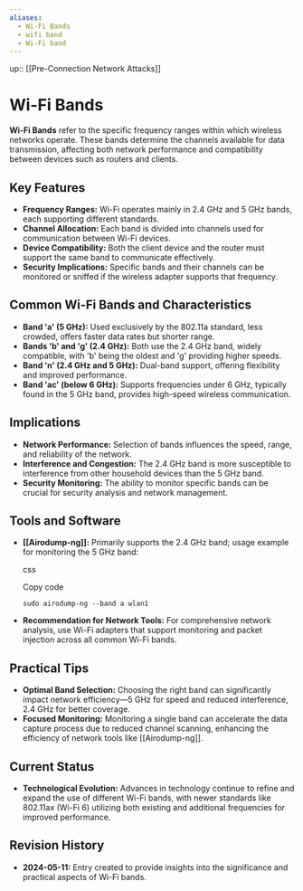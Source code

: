 ```yaml
---
aliases:
  - Wi-Fi Bands
  - wifi band
  - Wi-Fi band
---
```

up:: [[Pre-Connection Network Attacks]]
# Wi-Fi Bands

**Wi-Fi Bands** refer to the specific frequency ranges within which wireless networks operate. These bands determine the channels available for data transmission, affecting both network performance and compatibility between devices such as routers and clients.

## Key Features

- **Frequency Ranges:** Wi-Fi operates mainly in 2.4 GHz and 5 GHz bands, each supporting different standards.
- **Channel Allocation:** Each band is divided into channels used for communication between Wi-Fi devices.
- **Device Compatibility:** Both the client device and the router must support the same band to communicate effectively.
- **Security Implications:** Specific bands and their channels can be monitored or sniffed if the wireless adapter supports that frequency.

## Common Wi-Fi Bands and Characteristics

- **Band 'a' (5 GHz):** Used exclusively by the 802.11a standard, less crowded, offers faster data rates but shorter range.
- **Bands 'b' and 'g' (2.4 GHz):** Both use the 2.4 GHz band, widely compatible, with 'b' being the oldest and 'g' providing higher speeds.
- **Band 'n' (2.4 GHz and 5 GHz):** Dual-band support, offering flexibility and improved performance.
- **Band 'ac' (below 6 GHz):** Supports frequencies under 6 GHz, typically found in the 5 GHz band, provides high-speed wireless communication.

## Implications

- **Network Performance:** Selection of bands influences the speed, range, and reliability of the network.
- **Interference and Congestion:** The 2.4 GHz band is more susceptible to interference from other household devices than the 5 GHz band.
- **Security Monitoring:** The ability to monitor specific bands can be crucial for security analysis and network management.

## Tools and Software

- **[[Airodump-ng]]:** Primarily supports the 2.4 GHz band; usage example for monitoring the 5 GHz band:
    
    css
    
    Copy code
    
    `sudo airodump-ng --band a wlan1`
    
- **Recommendation for Network Tools:** For comprehensive network analysis, use Wi-Fi adapters that support monitoring and packet injection across all common Wi-Fi bands.

## Practical Tips

- **Optimal Band Selection:** Choosing the right band can significantly impact network efficiency—5 GHz for speed and reduced interference, 2.4 GHz for better coverage.
- **Focused Monitoring:** Monitoring a single band can accelerate the data capture process due to reduced channel scanning, enhancing the efficiency of network tools like [[Airodump-ng]].

## Current Status

- **Technological Evolution:** Advances in technology continue to refine and expand the use of different Wi-Fi bands, with newer standards like 802.11ax (Wi-Fi 6) utilizing both existing and additional frequencies for improved performance.

## Revision History

- **2024-05-11:** Entry created to provide insights into the significance and practical aspects of Wi-Fi bands.